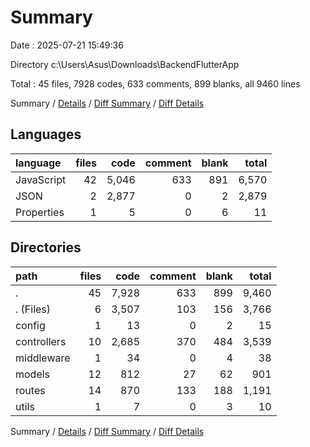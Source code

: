 # Summary

Date : 2025-07-21 15:49:36

Directory c:\\Users\\Asus\\Downloads\\BackendFlutterApp

Total : 45 files,  7928 codes, 633 comments, 899 blanks, all 9460 lines

Summary / [Details](details.md) / [Diff Summary](diff.md) / [Diff Details](diff-details.md)

## Languages
| language | files | code | comment | blank | total |
| :--- | ---: | ---: | ---: | ---: | ---: |
| JavaScript | 42 | 5,046 | 633 | 891 | 6,570 |
| JSON | 2 | 2,877 | 0 | 2 | 2,879 |
| Properties | 1 | 5 | 0 | 6 | 11 |

## Directories
| path | files | code | comment | blank | total |
| :--- | ---: | ---: | ---: | ---: | ---: |
| . | 45 | 7,928 | 633 | 899 | 9,460 |
| . (Files) | 6 | 3,507 | 103 | 156 | 3,766 |
| config | 1 | 13 | 0 | 2 | 15 |
| controllers | 10 | 2,685 | 370 | 484 | 3,539 |
| middleware | 1 | 34 | 0 | 4 | 38 |
| models | 12 | 812 | 27 | 62 | 901 |
| routes | 14 | 870 | 133 | 188 | 1,191 |
| utils | 1 | 7 | 0 | 3 | 10 |

Summary / [Details](details.md) / [Diff Summary](diff.md) / [Diff Details](diff-details.md)